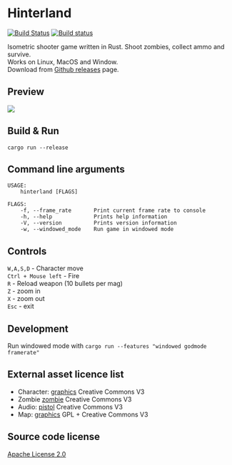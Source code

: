 # Hinterland

[![Build Status](https://travis-ci.org/Laastine/hinterland.svg?branch=master)](https://travis-ci.org/Laastine/hinterland)
[![Build status](https://ci.appveyor.com/api/projects/status/q30iw99u5f3ua237?svg=true&branch=master)](https://ci.appveyor.com/project/Laastine/hinterland)

Isometric shooter game written in Rust. Shoot zombies, collect ammo and survive.<br> Works on Linux, MacOS and Window.<br/>
Download from [Github releases](https://github.com/Laastine/hinterland/releases) page.

## Preview

<img src="assets/hinterland-gl-2018-09-21.gif">

## Build & Run

`cargo run --release`


## Command line arguments

```
USAGE:
    hinterland [FLAGS]

FLAGS:
    -f, --frame_rate       Print current frame rate to console
    -h, --help             Prints help information
    -V, --version          Prints version information
    -w, --windowed_mode    Run game in windowed mode
```

## Controls

`W,A,S,D` - Character move<br/>
`Ctrl + Mouse left` - Fire<br/>
`R` - Reload weapon (10 bullets per mag)<br/>
`Z` - zoom in<br/>
`X` - zoom out<br/>
`Esc` - exit

## Development

Run windowed mode with `cargo run --features "windowed godmode framerate"`

## External asset licence list

* Character: [graphics](http://opengameart.org/content/tmim-heroine-bleeds-game-art) Creative Commons V3
* Zombie [zombie](http://opengameart.org/content/zombie-sprites) Creative Commons V3
* Audio: [pistol](http://opengameart.org/content/chaingun-pistol-rifle-shotgun-shots) Creative Commons V3
* Map: [graphics](http://opengameart.org/content/tiled-terrains) GPL + Creative Commons V3

## Source code license

[Apache License 2.0](https://github.com/Laastine/hinterland/blob/master/LICENSE)
